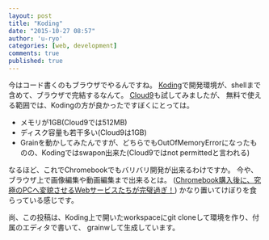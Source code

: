 ```yaml
---
layout: post
title: "Koding"
date: "2015-10-27 08:57"
author: 'u-ryo'
categories: [web, development]
comments: true
published: true
---
```

今はコード書くのもブラウザでやるんですね。
[Koding](https://koding.com/)で開発環境が、shellまで含めて、ブラウザで完結するなんて。
[Cloud9](https://c9.io/)も試してみましたが、
無料で使える範囲では、Kodingの方が良かったですぼくにとっては。

* メモリが1GB(Cloud9では512MB)
* ディスク容量も若干多い(Cloud9は1GB)
* Grainを動かしてみたんですが、どちらでもOutOfMemoryErrorになったものの、Kodingではswapon出来た(Cloud9ではnot permittedと言われる)

なるほど、これでChromebookでもバリバリ開発が出来るわけですか。
今や、ブラウザ上で画像編集や動画編集まで出来るとは。
([Chromebook購入後に、究極のPCへ変貌させるWebサービスたちが完璧過ぎ！](http://yukan-news.ameba.jp/20141113-17/))
かなり置いてけぼりを食らっている感じです。

尚、この投稿は、Koding上で開いたworkspaceにgit cloneして環境を作り、付属のエディタで書いて、
grainwして生成しています。